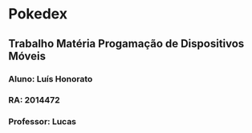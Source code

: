 # Pokedex

## Trabalho Matéria Progamação de Dispositivos Móveis

### Aluno: Luís Honorato
### RA: 2014472  
### Professor: Lucas

